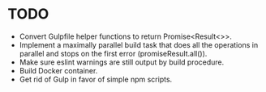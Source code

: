 # TODO

- Convert Gulpfile helper functions to return Promise<Result<>>.
- Implement a maximally parallel build task that does all the operations in parallel and stops on the first error (promiseResult.all()).
- Make sure eslint warnings are still output by build procedure.
- Build Docker container.
- Get rid of Gulp in favor of simple npm scripts.
